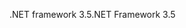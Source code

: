 <span data-ttu-id="d5ef6-101">.NET framework 3.5</span><span class="sxs-lookup"><span data-stu-id="d5ef6-101">.NET Framework 3.5</span></span>